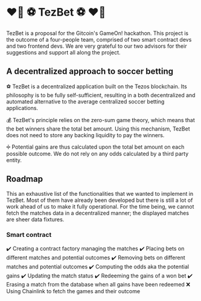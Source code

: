 # :heart_on_fire: :soccer: TezBet :soccer: :heart_on_fire:

TezBet is a proposal for the Gitcoin's GameOn! hackathon. This project is the outcome of a four-people team, comprised of two smart contract devs and two frontend devs. We are very grateful to our two advisors for their suggestions and support all along the project.

## A decentralized approach to soccer betting 

:soccer: TezBet is a decentralized application built on the Tezos blockchain. Its philosophy is to be fully self-sufficient, resulting in a both decentralized and automated alternative to the average centralized soccer betting applications. 

:moneybag: TezBet's principle relies on the zero-sum game theory, which means that the bet winners share the total bet amount. Using this mechanism, TezBet does not need to store any backing liquidity to pay the winners.

:heavy_division_sign: Potential gains are thus calculated upon the total bet amount on each possible outcome. We do not rely on any odds calculated by a third party entity. 

## Roadmap

This an exhaustive list of the functionalities that we wanted to implement in TezBet. Most of them have already been developed but there is still a lot of work ahead of us to make it fully operational. For the time being, we cannot fetch the matches data in a decentralized manner; the displayed matches are sheer data fixtures.

### Smart contract
:heavy_check_mark: Creating a contract factory managing the matches
:heavy_check_mark: Placing bets on different matches and potential outcomes
:heavy_check_mark: Removing bets on different matches and potential outcomes
:heavy_check_mark: Computing the odds aka the potential gains
:heavy_check_mark: Updating the match status
:heavy_check_mark: Redeeming the gains of a won bet
:heavy_check_mark: Erasing a match from the database when all gains have been redeemed
:x: Using Chainlink to fetch the games and their outcome